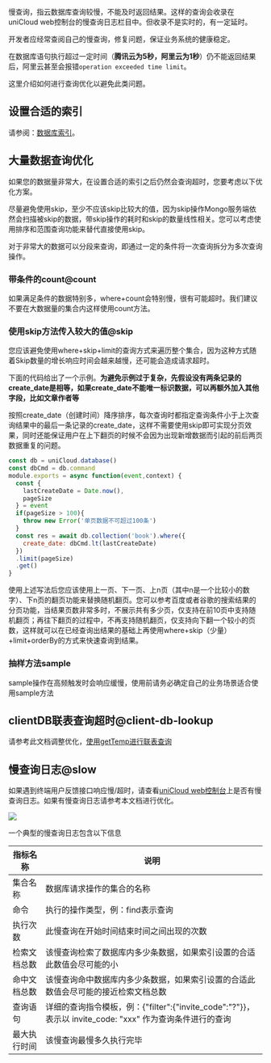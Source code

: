 慢查询，指云数据库查询较慢，不能及时返回结果。这样的查询会收录在 uniCloud web控制台的慢查询日志栏目中。但收录不是实时的，有一定延时。

开发者应经常查阅自己的慢查询，修复问题，保证业务系统的健康稳定。

在数据库语句执行超过一定时间（**腾讯云为5秒，阿里云为1秒**）仍不能返回结果后，阿里云甚至会报错`operation exceeded time limit`。

这里介绍如何进行查询优化以避免此类问题。

## 设置合适的索引

请参阅：[数据库索引](uniCloud/db-index.md)。

## 大量数据查询优化

如果您的数据量非常大，在设置合适的索引之后仍然会查询超时，您要考虑以下优化方案。

尽量避免使用skip，至少不应该skip比较大的值，因为skip操作Mongo服务端依然会扫描被skip的数据，带skip操作的耗时和skip的数量线性相关。您可以考虑使用排序和范围查询功能来替代直接使用skip。

对于非常大的数据可以分段来查询，即通过一定的条件将一次查询拆分为多次查询操作。

### 带条件的count@count

如果满足条件的数据特别多，where+count会特别慢，很有可能超时。我们建议不要在大数据量的集合内这样使用count方法。

### 使用skip方法传入较大的值@skip

您应该避免使用where+skip+limit的查询方式来遍历整个集合，因为这种方式随着Skip数量的增长响应时间会越来越慢，还可能会造成请求超时。

下面的代码给出了一个示例。**为避免示例过于复杂，先假设没有两条记录的create_date是相等，如果create_date不能唯一标识数据，可以再额外加入其他字段，比如文章作者等**

按照create_date（创建时间）降序排序，每次查询时都指定查询条件小于上次查询结果中的最后一条记录的create_date，这样不需要使用skip即可实现分页效果，同时还能保证用户在上下翻页的时候不会因为出现新增数据而引起的前后两页数据重复的问题。

```js
const db = uniCloud.database()
const dbCmd = db.command
module.exports = async function(event,context) {
  const {
    lastCreateDate = Date.now(),
    pageSize
  } = event
  if(pageSize > 100){
    throw new Error('单页数据不可超过100条')
  }
  const res = await db.collection('book').where({
    create_date: dbCmd.lt(lastCreateDate)
  })
  .limit(pageSize)
  .get()
}
```

使用上述写法后您应该使用上一页、下一页、上n页（其中n是一个比较小的数字）、下n页的翻页功能来替换随机翻页。您可以参考百度或者谷歌的搜索结果的分页功能，当结果页数非常多时，不展示共有多少页，仅支持在前10页中支持随机翻页；再往下翻页的过程中，不再支持随机翻页，仅支持向下翻一个较小的页数，这样就可以在已经查询出结果的基础上再使用where+skip（少量）+limit+orderBy的方式来快速查询到结果。

### 抽样方法sample

sample操作在高频触发时会响应缓慢，使用前请务必确定自己的业务场景适合使用sample方法

## clientDB联表查询超时@client-db-lookup

请参考此文档调整优化，[使用getTemp进行联表查询](https://uniapp.dcloud.net.cn/uniCloud/clientdb?id=lookup-with-temp)

## 慢查询日志@slow

如果遇到终端用户反馈接口响应慢/超时，请查看[uniCloud web控制台](https://unicloud.dcloud.net.cn/)上是否有慢查询日志。如果有慢查询日志请参考本文档进行优化。

![](https://vkceyugu.cdn.bspapp.com/VKCEYUGU-f184e7c3-1912-41b2-b81f-435d1b37c7b4/6fc59690-4cc5-4dfd-ade2-d1f83b23cad5.jpg)

一个典型的慢查询日志包含以下信息

|指标名称			|说明																																																			|
|--						|--																																																				|
|集合名称			|数据库请求操作的集合的名称																																								|
|命令					|执行的操作类型，例：find表示查询																																					|
|执行次数			|此慢查询在开始时间结束时间之间出现的次数																																	|
|检索文档总数	|该慢查询检索了数据库内多少条数据，如果索引设置的合适此数值会尽可能的小																		|
|命中文档总数	|该慢查询命中数据库内多少条数据，如果索引设置的合适此数值会尽可能的接近检索文档总数												|
|查询语句			|详细的查询指令模板，例：{"filter":{"invite_code":"?"}}，表示以 invite_code: "xxx" 作为查询条件进行的查询	|
|最大执行时间	|该慢查询最慢多久执行完毕																																									|
